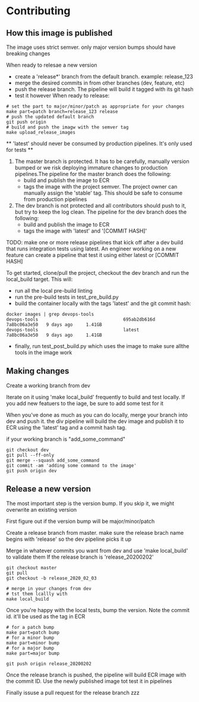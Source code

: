 # Contributing


## How this image is  published

The image uses strict semver. only major version bumps should  have breaking changes

When ready to relesae a new version
 - create a 'release*' branch from the  default branch. example: release_123
 - merge the desired  commits in from other branches (dev, feature, etc)
 - push the  release branch. The pipeline will build it tagged with its git hash
 - test it however
When ready to release:
```shell
# set the part to major/minor/patch as appropriate for your changes
make part=patch branch=release_123 release
# push the updated default branch
git push origin 
# build and push the imagw with the semver tag
make upload_release_images
```
   

** 'latest' should never be consumed by production pipelines. It's only used for tests **

1) The master branch is protected. It has to be carefully, manually version bumped or we risk deploying immature changes to production pipelines.The pipeline for the master branch does the following:
    - build and publish the image to ECR
    - tags the image with the project semver. The project owner can manually assign the 'stable' tag. This should be safe to consume from production pipelines
2) The dev branch is not protected and all contributors should push to it, but try to keep the log clean. The pipeline for the dev branch does the following:
    - build and publish the image to ECR
    - tags the image with 'latest' and '[COMMIT HASH]'
   
TODO: make one or more release pipelines that kick off after a dev build that runs integration tests using latest. An engineer working on a new feature can create a pipeline that test it using either latest or [COMMIT HASH]



To get started, clone/pull the project, checkout the dev branch and run the local_build target. This will:
 - run all the local pre-build linting
 - run the pre-build tests in test_pre_build.py
 - build the container locally with the tags 'latest' and the git commit hash:
```shell
docker images | grep devops-tools
devops-tools                                695ab2db616d      7a8bc06a3e50   9 days ago     1.41GB
devops-tools                                latest            7a8bc06a3e50   9 days ago     1.41GB
```
 - finally, run test_post_build.py which uses the image to make sure allthe tools in the image work

## Making changes

Create a working branch from dev

Iterate on it using 'make local_build' frequently to build and test locally. If you add new featuers to the iage, be sure to add some test for it

When you've done as much as you can do locally, merge your branch into dev and push it. the div pipeline will  build the dev image and publish  it to ECR using the 'latest' tag and a commit hash tag.

if your working branch is "add_some_command"
```shell
git checkout dev
git pull --ff-only
git merge --squash add_some_command
git commit -am 'adding some command to the image'
git push origin dev
```


## Release a new version

The most important step is the version bump. If you skip it, we might overwrite an existing version

First figure out if the version bump will be major/minor/patch

Create a release branch from master. make sure the release brach name begins with 'release' so the dev pipeline picks it up

Merge in whatever commits you want from dev and use 'make local_build' to validate them
If the release branch is 'release_20200202'


```shell
git checkout master
git pull
git checkout -b release_2020_02_03

# merge in your changes from dev
# tst them lcallly with 
make local_build
```
Once you're happy with the local tests, bump the version. Note the commit id. it'll be used as the tag in ECR
```shell
# for a patch bump
make part=patch bump
# for a minor bump
make part=minor bump
# for a major bump
make part=major bump

git push origin release_20200202
```

Once the release branch is pushed, the pipeline will build ECR image with the commit ID. Use the newly published image tot test it in pipelines

Finally issuse a pull request for the release branch 
zzz